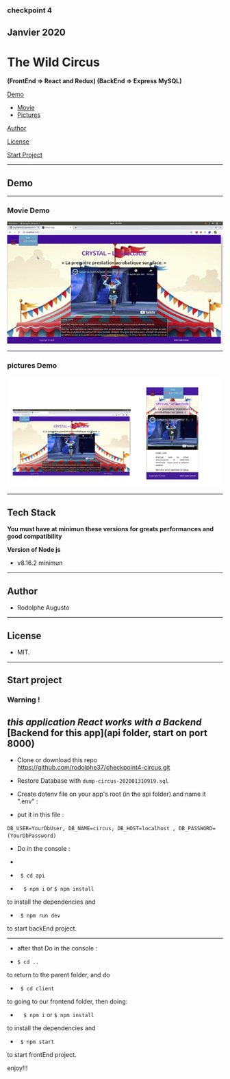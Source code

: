 ### checkpoint 4 

## Janvier 2020

# The Wild Circus 

**(FrontEnd => React and Redux) (BackEnd => Express MySQL)**



[Demo](#demo)

-  [Movie](#movie-demo)
-  [Pictures](#pictures-demo)




[Author](#author)

[License](#license)

[Start Project](#Start-project)

---
## Demo
---
### Movie Demo

![!Demogif](demo.gif)

---
### pictures Demo

![!Demopng](accueil.png)


---
 

## Tech Stack

 **You must have at minimun these versions for greats performances and good compatibility**

 **Version of Node js**
-    v8.16.2 minimun

---  

## Author 

- Rodolphe Augusto 

--- 

## License  

- MIT.

---

## Start project

### Warning ! 
***this application React works with a Backend***
[Backend for this app](api folder,  start on port 8000)
---

- Clone or download this repo https://github.com/rodolphe37/checkpoint4-circus.git

- Restore Database with ``` dump-circus-202001310919.sql ```


- Create dotenv file  on your app's root (in the api folder) and name it ".env" : 
- put it in this file :
  
``` DB_USER=YourDbUser, DB_NAME=circus, DB_HOST=localhost , DB_PASSWORD=(YourDbPassword) ```
 

- Do in the console :
- 
-  ``` $ cd api```

-  ```  $ npm i``` or ``` $ npm install ```

to install the dependencies and

-  ``` $ npm run dev```

to start backEnd project.

--- 

- after that Do in the console :

-  ``` $ cd .. ``` 

to return to the parent folder, and do

-  ``` $ cd client```

to going to our frontend folder, then doing:

-  ```  $ npm i``` or ``` $ npm install ```

to install the dependencies and

-  ``` $ npm start```

to start  frontEnd project.

  

enjoy!!!
